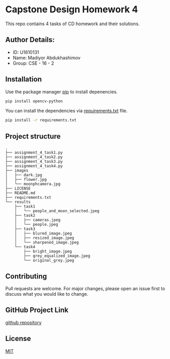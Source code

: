 # Capstone Design Homework 4

This repo contains 4 tasks of CD homework and their solutions.

## Author Details:
 - ID: U1610131
 - Name: Madiyor Abdukhashimov
 - Group: CSE - 16 - 2


## Installation

Use the package manager [pip](https://pip.pypa.io/en/stable/) to install depenencies.

```bash
pip install opencv-python
```

You can install the dependencies via [requirements.txt](https://github.com/abdukhashimov/capstone-design-homework4/blob/master/requirements.txt) file.

```bash
pip install -r requirements.txt
```

## Project structure

```
.
├── assignment_4_task1.py
├── assignment_4_task2.py
├── assignment_4_task3.py
├── assignment_4_task4.py
├── images
│   ├── dark.jpg
│   ├── flower.jpg
│   └── moonphcamera.jpg
├── LICENSE
├── README.md
├── requirements.txt
└── results
    ├── task1
    │   └── people_and_moon_selected.jpeg
    ├── task2
    │   ├── cameras.jpeg
    │   └── people.jpeg
    ├── task3
    │   ├── blured_image.jpeg
    │   ├── resized_image.jpeg
    │   └── sharpened_image.jpeg
    └── task4
        ├── bright_image.jpeg
        ├── grey_equalized_image.jpeg
        └── original_grey.jpeg
```

## Contributing
Pull requests are welcome. For major changes, please open an issue first to discuss what you would like to change.


## GitHub Project Link
[github repository](https://github.com/abdukhashimov/capstone-design-homework4)

## License
[MIT](https://choosealicense.com/licenses/mit/)